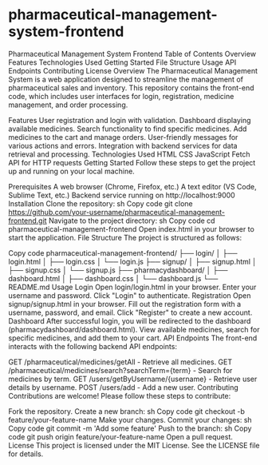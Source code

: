 # pharmaceutical-management-system-frontend
Pharmaceutical Management System Frontend
Table of Contents
Overview
Features
Technologies Used
Getting Started
File Structure
Usage
API Endpoints
Contributing
License
Overview
The Pharmaceutical Management System is a web application designed to streamline the management of pharmaceutical sales and inventory. This repository contains the front-end code, which includes user interfaces for login, registration, medicine management, and order processing.

Features
User registration and login with validation.
Dashboard displaying available medicines.
Search functionality to find specific medicines.
Add medicines to the cart and manage orders.
User-friendly messages for various actions and errors.
Integration with backend services for data retrieval and processing.
Technologies Used
HTML
CSS
JavaScript
Fetch API for HTTP requests
Getting Started
Follow these steps to get the project up and running on your local machine.

Prerequisites
A web browser (Chrome, Firefox, etc.)
A text editor (VS Code, Sublime Text, etc.)
Backend service running on http://localhost:9000
Installation
Clone the repository:
sh
Copy code
git clone https://github.com/your-username/pharmaceutical-management-frontend.git
Navigate to the project directory:
sh
Copy code
cd pharmaceutical-management-frontend
Open index.html in your browser to start the application.
File Structure
The project is structured as follows:

Copy code
pharmaceutical-management-frontend/
├── login/
│   ├── login.html
│   ├── login.css
│   └── login.js
├── signup/
│   ├── signup.html
│   ├── signup.css
│   └── signup.js
├── pharmacydashboard/
│   ├── dashboard.html
│   ├── dashboard.css
│   └── dashboard.js
└── README.md
Usage
Login
Open login/login.html in your browser.
Enter your username and password.
Click "Login" to authenticate.
Registration
Open signup/signup.html in your browser.
Fill out the registration form with a username, password, and email.
Click "Register" to create a new account.
Dashboard
After successful login, you will be redirected to the dashboard (pharmacydashboard/dashboard.html).
View available medicines, search for specific medicines, and add them to your cart.
API Endpoints
The front-end interacts with the following backend API endpoints:

GET /pharmaceutical/medicines/getAll - Retrieve all medicines.
GET /pharmaceutical/medicines/search?searchTerm={term} - Search for medicines by term.
GET /users/getByUsername/{username} - Retrieve user details by username.
POST /users/add - Add a new user.
Contributing
Contributions are welcome! Please follow these steps to contribute:

Fork the repository.
Create a new branch:
sh
Copy code
git checkout -b feature/your-feature-name
Make your changes.
Commit your changes:
sh
Copy code
git commit -m 'Add some feature'
Push to the branch:
sh
Copy code
git push origin feature/your-feature-name
Open a pull request.
License
This project is licensed under the MIT License. See the LICENSE file for details.
